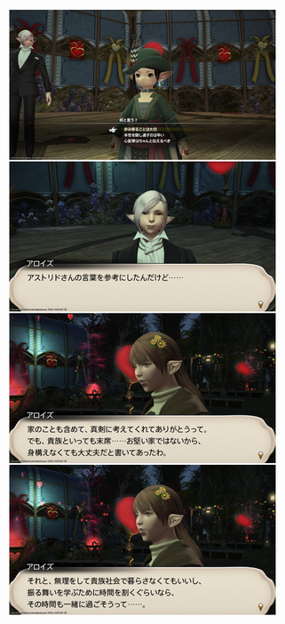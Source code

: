 [![ffxiv_20220210_190911_906.png](./image_j_02_1_thumb/ffxiv_20220210_190911_906.png.thumb.jpg)](./image_j_02\1/ffxiv_20220210_190911_906.png) 
[![ffxiv_20220210_191526_106.png](./image_j_02_1_thumb/ffxiv_20220210_191526_106.png.thumb.jpg)](./image_j_02\1/ffxiv_20220210_191526_106.png) 
[![ffxiv_20220210_191528_606.png](./image_j_02_1_thumb/ffxiv_20220210_191528_606.png.thumb.jpg)](./image_j_02\1/ffxiv_20220210_191528_606.png) 
[![ffxiv_20220210_191535_690.png](./image_j_02_1_thumb/ffxiv_20220210_191535_690.png.thumb.jpg)](./image_j_02\1/ffxiv_20220210_191535_690.png) 
